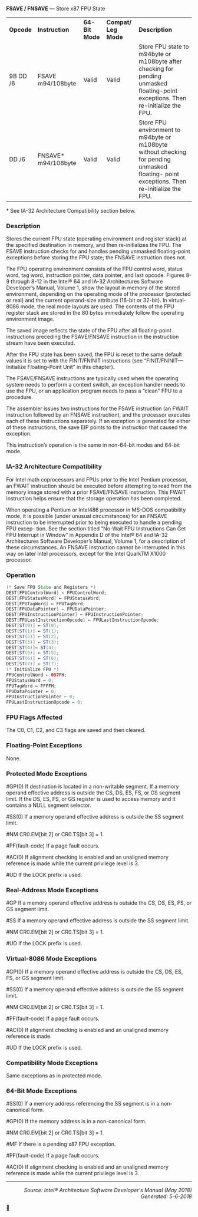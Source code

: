 <b>FSAVE / FNSAVE</b> — Store x87 FPU State
<table>
	<tr>
		<td><b>Opcode</b></td>
		<td><b>Instruction</b></td>
		<td><b>64-Bit Mode</b></td>
		<td><b>Compat/ Leg Mode</b></td>
		<td><b>Description</b></td>
	</tr>
	<tr>
		<td>9B DD /6</td>
		<td>FSAVE m94/108byte</td>
		<td>Valid</td>
		<td>Valid</td>
		<td>Store FPU state to m94byte or m108byte after checking for pending unmasked floating-point exceptions. Then re-initialize the FPU.</td>
	</tr>
	<tr>
		<td>DD /6</td>
		<td>FNSAVE* m94/108byte</td>
		<td>Valid</td>
		<td>Valid</td>
		<td>Store FPU environment to m94byte or m108byte without checking for pending unmasked floating- point exceptions. Then re-initialize the FPU.</td>
	</tr>
</table>

\* See IA-32 Architecture Compatibility section below.

### Description

Stores the current FPU state (operating environment and register stack) at the specified destination in memory,
and then re-initializes the FPU. The FSAVE instruction checks for and handles pending unmasked floating-point
exceptions before storing the FPU state; the FNSAVE instruction does not.

The FPU operating environment consists of the FPU control word, status word, tag word, instruction pointer, data
pointer, and last opcode. Figures 8-9 through 8-12 in the Intel® 64 and IA-32 Architectures Software Developer’s
Manual, Volume 1, show the layout in memory of the stored environment, depending on the operating mode of the
processor (protected or real) and the current operand-size attribute (16-bit or 32-bit). In virtual-8086 mode, the
real mode layouts are used. The contents of the FPU register stack are stored in the 80 bytes immediately follow
the operating environment image.

The saved image reflects the state of the FPU after all floating-point instructions preceding the FSAVE/FNSAVE
instruction in the instruction stream have been executed.

After the FPU state has been saved, the FPU is reset to the same default values it is set to with the FINIT/FNINIT
instructions (see “FINIT/FNINIT—Initialize Floating-Point Unit” in this chapter).

The FSAVE/FNSAVE instructions are typically used when the operating system needs to perform a context switch,
an exception handler needs to use the FPU, or an application program needs to pass a “clean” FPU to a procedure.

The assembler issues two instructions for the FSAVE instruction (an FWAIT instruction followed by an FNSAVE
instruction), and the processor executes each of these instructions separately. If an exception is generated for
either of these instructions, the save EIP points to the instruction that caused the exception.

This instruction’s operation is the same in non-64-bit modes and 64-bit mode.

### IA-32 Architecture Compatibility

For Intel math coprocessors and FPUs prior to the Intel Pentium processor, an FWAIT instruction should be
executed before attempting to read from the memory image stored with a prior FSAVE/FNSAVE instruction. This
FWAIT instruction helps ensure that the storage operation has been completed.

When operating a Pentium or Intel486 processor in MS-DOS compatibility mode, it is possible (under unusual
circumstances) for an FNSAVE instruction to be interrupted prior to being executed to handle a pending FPU excep-
tion. See the section titled “No-Wait FPU Instructions Can Get FPU Interrupt in Window” in Appendix D of the Intel®
64 and IA-32 Architectures Software Developer’s Manual, Volume 1, for a description of these circumstances. An
FNSAVE instruction cannot be interrupted in this way on later Intel processors, except for the Intel QuarkTM X1000
processor.

### Operation

```java
(* Save FPU State and Registers *)
DEST[FPUControlWord] ← FPUControlWord;
DEST[FPUStatusWord] ← FPUStatusWord;
DEST[FPUTagWord] ← FPUTagWord;
DEST[FPUDataPointer] ← FPUDataPointer;
DEST[FPUInstructionPointer] ← FPUInstructionPointer;
DEST[FPULastInstructionOpcode] ← FPULastInstructionOpcode;
DEST[ST(0)] ← ST(0);
DEST[ST(1)] ← ST(1);
DEST[ST(2)] ← ST(2);
DEST[ST(3)] ← ST(3);
DEST[ST(4)]← ST(4);
DEST[ST(5)] ← ST(5);
DEST[ST(6)] ← ST(6);
DEST[ST(7)] ← ST(7);
(* Initialize FPU *)
FPUControlWord ← 037FH;
FPUStatusWord ← 0;
FPUTagWord ← FFFFH;
FPUDataPointer ← 0;
FPUInstructionPointer ← 0;
FPULastInstructionOpcode ← 0;
```
### FPU Flags Affected
The C0, C1, C2, and C3 flags are saved and then cleared.

### Floating-Point Exceptions

None.

### Protected Mode Exceptions

<p>#GP(0)
If destination is located in a non-writable segment.
If a memory operand effective address is outside the CS, DS, ES, FS, or GS segment limit.
If the DS, ES, FS, or GS register is used to access memory and it contains a NULL segment
selector.
<p>#SS(0)
If a memory operand effective address is outside the SS segment limit.
<p>#NM
CR0.EM[bit 2] or CR0.TS[bit 3] = 1.
<p>#PF(fault-code)
If a page fault occurs.
<p>#AC(0)
If alignment checking is enabled and an unaligned memory reference is made while the
current privilege level is 3.
<p>#UD
If the LOCK prefix is used.

### Real-Address Mode Exceptions

<p>#GP
If a memory operand effective address is outside the CS, DS, ES, FS, or GS segment limit.
<p>#SS
If a memory operand effective address is outside the SS segment limit.
<p>#NM
CR0.EM[bit 2] or CR0.TS[bit 3] = 1.
<p>#UD
If the LOCK prefix is used.

### Virtual-8086 Mode Exceptions
<p>#GP(0)
If a memory operand effective address is outside the CS, DS, ES, FS, or GS segment limit.
<p>#SS(0)
If a memory operand effective address is outside the SS segment limit.
<p>#NM
CR0.EM[bit 2] or CR0.TS[bit 3] = 1.
<p>#PF(fault-code)
If a page fault occurs.
<p>#AC(0)
If alignment checking is enabled and an unaligned memory reference is made.
<p>#UD
If the LOCK prefix is used.

### Compatibility Mode Exceptions

Same exceptions as in protected mode.

### 64-Bit Mode Exceptions

<p>#SS(0)
If a memory address referencing the SS segment is in a non-canonical form.
<p>#GP(0)
If the memory address is in a non-canonical form.
<p>#NM
CR0.EM[bit 2] or CR0.TS[bit 3] = 1.
<p>#MF
If there is a pending x87 FPU exception.
<p>#PF(fault-code)
If a page fault occurs.
<p>#AC(0)
If alignment checking is enabled and an unaligned memory reference is made while the
current privilege level is 3.

 --- 
<p align="right"><i>Source: Intel® Architecture Software Developer's Manual (May 2018)<br>Generated: 5-6-2018</i></p>

